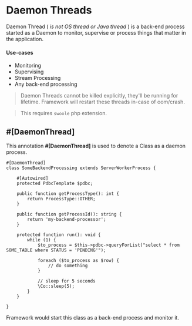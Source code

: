 # Daemon Threads

Daemon Thread ( _is not OS thread or Java thread_ ) is a back-end process started as a Daemon to monitor, supervise or process things that matter in the application.

#### Use-cases

- Monitoring
- Supervising
- Stream Processing
- Any back-end processing

> Daemon Threads cannot be killed explicitly, they'll be running for lifetime. Framework will restart these threads in-case of oom/crash.

> This requires `swoole` php extension.

## #[DaemonThread]

This annotation **#[DaemonThread]** is used to denote a Class as a daemon process.


```phpt
#[DaemonThread]
class SomeBackendProcessing extends ServerWorkerProcess {

    #[Autowired]
    protected PdbcTemplate $pdbc;
    
    public function getProcessType(): int {
        return ProcessType::OTHER;
    }

    public function getProcessId(): string {
        return 'my-backend-processor';
    }

    protected function run(): void {
        while (1) {
            $to_process = $this->pdbc->queryForList("select * from SOME_TABLE where STATUS = 'PENDING'");
            
            foreach ($to_process as $row) {
                // do something
            }
            
            // sleep for 5 seconds
            \Co::sleep(5);
        }
    }
    
}
```

Framework would start this class as a back-end process and monitor it.

